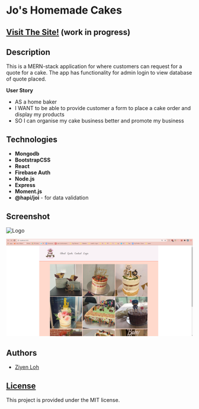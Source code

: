 # Jo's Homemade Cakes
## [Visit The Site!](https://jos-homemade-cakes.herokuapp.com/) (work in progress)

## Description

This is a MERN-stack application for where customers can request for a quote for a cake. The app has functionality for admin login to view database of quote placed. 

**User Story**
* AS a home baker
* I WANT to be able to provide customer a form to place a cake order and display my products
* SO I can organise my cake business better and promote my business


## Technologies

* **Mongodb** 
* **BootstrapCSS**
* **React**
* **Firebase Auth**
* **Node.js**
* **Express**
* **Moment.js**
* **@hapi/joi** - for data validation

## Screenshot

![Logo](misc/logo.png)

![Screenshot](/screenshot.png)


## Authors

* [Ziyen Loh](https://github.com/zyloh89)


## [License](LICENSE.md)

This project is provided under the MIT license.
